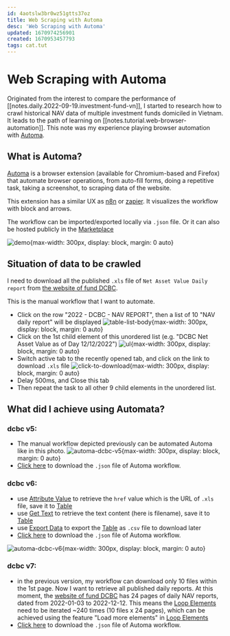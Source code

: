 ```yaml
---
id: 4aotslw3br0wz51gtts37oz
title: Web Scraping with Automa
desc: 'Web Scraping with Automa'
updated: 1670974256901
created: 1670953457793
tags: cat.tut
---
```

# Web Scraping with Automa

Originated from the interest to compare the performance of [[notes.daily.2022-09-19.investment-fund-vn]], I started to research how to crawl historical NAV data of multiple investment funds domiciled in Vietnam. It leads to the path of learning on [[notes.tutorial.web-browser-automation]]. This note was my experience playing browser automation with [Automa](https://www.automa.site/).

## What is Automa?

[Automa](https://www.automa.site/) is a browser extension (available for Chromium-based and Firefox) that automate browser operations, from auto-fill forms, doing a repetitive task, taking a screenshot, to scraping data of the website.

This extension has a similar UX as [n8n](https://n8n.io/) or [zapier](https://zapier.com/). It visualizes the workflow with block and arrows.

The workflow can be imported/exported locally via `.json` file. Or it can also be hosted publicly in the [Marketplace](https://www.automa.site/marketplace)

![demo](https://www.automa.site/images/workflow-page.png){max-width: 300px, display: block, margin: 0 auto}

## Situation of data to be crawled

I need to download all the published `.xls` file of `Net Asset Value Daily report` from [the website of fund DCBC](https://dragoncapital.com.vn/en/investor-relations/announcement/?report_type=bao-cao-nav&fund_code=DCBC).

This is the manual workflow that I want to automate.
- Click on the row "2022 - DCBC - NAV REPORT", then a list of 10 "NAV daily report" will be displayed ![table-list-body](https://ik.imagekit.io/casa/h7b-dendron/Screenshot_2022-12-13_212331_wMqdBppai.jpg?ik-sdk-version=javascript-1.4.3&updatedAt=1670963391609){max-width: 300px, display: block, margin: 0 auto}
- Click on the 1st child element of this unordered list (e.g. "DCBC Net Asset Value as of Day 12/12/2022") ![ul](https://ik.imagekit.io/casa/h7b-dendron/Screenshot_2022-12-13_212405_Ly5mcZDkS.jpg?ik-sdk-version=javascript-1.4.3&updatedAt=1670963391450){max-width: 300px, display: block, margin: 0 auto}
- Switch active tab to the recently opened tab, and click on the link to download `.xls` file ![click-to-download](https://ik.imagekit.io/casa/h7b-dendron/Screenshot_2022-12-13_212459_3yjW32gbB.jpg?ik-sdk-version=javascript-1.4.3&updatedAt=1670963391579){max-width: 300px, display: block, margin: 0 auto}
- Delay 500ms, and Close this tab
- Then repeat the task to all other 9 child elements in the unordered list.

## What did I achieve using Automata?

### dcbc v5:

- The manual workflow depicted previously can be automated Automa like in this photo. ![automa-dcbc-v5](https://ik.imagekit.io/casa/h7b-dendron/Screenshot_2022-12-13_230625_LhfgSK3mk.jpg?ik-sdk-version=javascript-1.4.3&updatedAt=1670969229454){max-width: 300px, display: block, margin: 0 auto}
- [Click here](https://app.box.com/s/tu3lshyfkl12qpexshhltvlpas2wpc45) to download the `.json` file of Automa workflow.

### dcbc v6:

- use [Attribute Value](https://docs.automa.site/blocks/attribute-value.html) to retrieve the `href` value which is the URL of `.xls` file, save it to [Table](https://docs.automa.site/workflow/table.html#workflow-table)
- use [Get Text](https://docs.automa.site/blocks/get-text.html) to retrieve the text content (here is filename), save it to [Table](https://docs.automa.site/workflow/table.html#workflow-table)
- use [Export Data](https://docs.automa.site/blocks/export-data.html) to export the [Table](https://docs.automa.site/workflow/table.html#workflow-table) as `.csv` file to download later
- [Click here](https://app.box.com/s/4fnfgu26lcuujla0qy8dyvv1c7i4sdb2) to download the `.json` file of Automa workflow.

![automa-dcbc-v6](https://ik.imagekit.io/casa/h7b-dendron/Screenshot_2022-12-13_234218_xvMS4j1GI.jpg?ik-sdk-version=javascript-1.4.3&updatedAt=1670971359515){max-width: 300px, display: block, margin: 0 auto}

### dcbc v7:

- in the previous version, my workflow can download only 10 files within the 1st page. Now I want to retrieve all published daily reports. At this moment, the [website of fund DCBC](https://dragoncapital.com.vn/en/investor-relations/announcement/?report_type=bao-cao-nav&fund_code=DCBC) has 24 pages of daily NAV reports, dated from 2022-01-03 to 2022-12-12. This means the [Loop Elements](https://docs.automa.site/blocks/loop-elements.html) need to be iterated ~240 times (10 files x 24 pages), which can be achieved using the feature "Load more elements" in [Loop Elements](https://docs.automa.site/blocks/loop-elements.html)
- [Click here](https://app.box.com/s/7xz8wkw3t0djc7wvijwn0drk539x9exc) to download the `.json` file of Automa workflow.